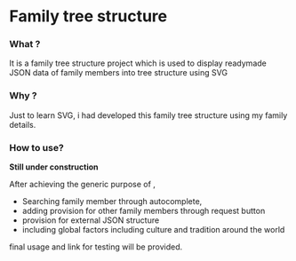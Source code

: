 # Family tree structure

### What ?
It is a family tree structure project which is used to display readymade JSON data of family members into tree structure using 
SVG

### Why ?
Just to learn SVG, i had developed this family tree structure using my family details.


### How to use?
**Still under construction**

After achieving the generic purpose of ,

- Searching family member through autocomplete,
- adding provision for other family members through request button
- provision for external JSON structure
- including global factors including culture and tradition around the world

final usage and link for testing will be provided.
  
